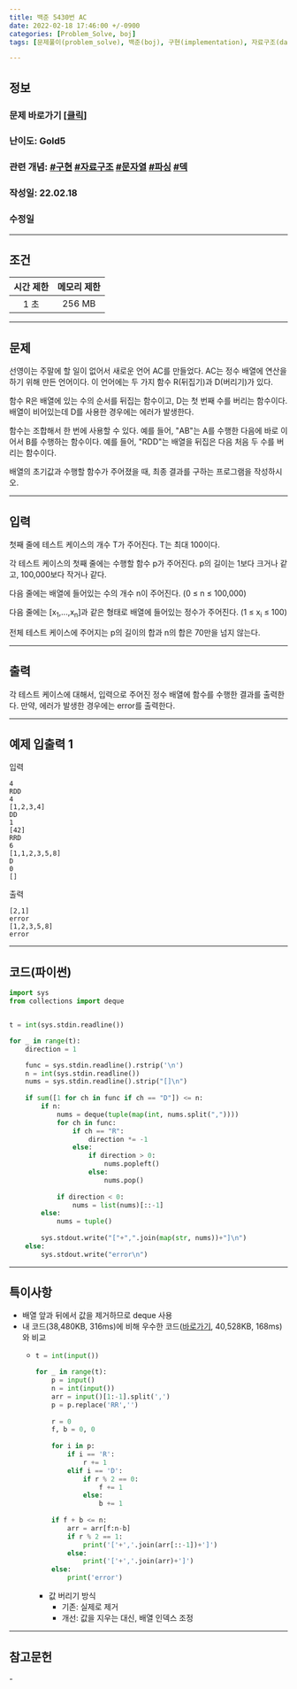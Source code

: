 ```yaml
---
title: 백준 5430번 AC 
date: 2022-02-18 17:46:00 +/-0900
categories: [Problem_Solve, boj]
tags: [문제풀이(problem_solve), 백준(boj), 구현(implementation), 자료구조(data_structure), 문자열(string), 파싱(parsing), 덱(deque)]

---
```

## 정보
### 문제 바로가기 [[클릭](https://www.acmicpc.net/problem/5430)]
### 난이도: Gold5
### 관련 개념: [#구현](https://www.acmicpc.net/problemset?sort=ac_desc&algo=102) [#자료구조](https://www.acmicpc.net/problemset?sort=ac_desc&algo=175) [#문자열](https://www.acmicpc.net/problemset?sort=ac_desc&algo=158) [#파싱](https://www.acmicpc.net/problemset?sort=ac_desc&algo=96) [#덱](https://www.acmicpc.net/problemset?sort=ac_desc&algo=73)
### 작성일: 22.02.18
### 수정일

---
## 조건

시간 제한|메모리 제한
:---:|:---:
1 초 |256 MB

---
## 문제
선영이는 주말에 할 일이 없어서 새로운 언어 AC를 만들었다. AC는 정수 배열에 연산을 하기 위해 만든 언어이다. 이 언어에는 두 가지 함수 R(뒤집기)과 D(버리기)가 있다.

함수 R은 배열에 있는 수의 순서를 뒤집는 함수이고, D는 첫 번째 수를 버리는 함수이다. 배열이 비어있는데 D를 사용한 경우에는 에러가 발생한다.

함수는 조합해서 한 번에 사용할 수 있다. 예를 들어, "AB"는 A를 수행한 다음에 바로 이어서 B를 수행하는 함수이다. 예를 들어, "RDD"는 배열을 뒤집은 다음 처음 두 수를 버리는 함수이다.

배열의 초기값과 수행할 함수가 주어졌을 때, 최종 결과를 구하는 프로그램을 작성하시오.

---
## 입력
첫째 줄에 테스트 케이스의 개수 T가 주어진다. T는 최대 100이다.

각 테스트 케이스의 첫째 줄에는 수행할 함수 p가 주어진다. p의 길이는 1보다 크거나 같고, 100,000보다 작거나 같다.

다음 줄에는 배열에 들어있는 수의 개수 n이 주어진다. (0 ≤ n ≤ 100,000)

다음 줄에는 [x<sub>1</sub>,...,x<sub>n</sub>]과 같은 형태로 배열에 들어있는 정수가 주어진다. (1 ≤ x<sub>i</sub> ≤ 100)

전체 테스트 케이스에 주어지는 p의 길이의 합과 n의 합은 70만을 넘지 않는다.

---
## 출력
각 테스트 케이스에 대해서, 입력으로 주어진 정수 배열에 함수를 수행한 결과를 출력한다. 만약, 에러가 발생한 경우에는 error를 출력한다.

---
## 예제 입출력 1
입력
```
4
RDD
4
[1,2,3,4]
DD
1
[42]
RRD
6
[1,1,2,3,5,8]
D
0
[]
```

출력
```
[2,1]
error
[1,2,3,5,8]
error
```

---
## 코드(파이썬)
```python
import sys
from collections import deque


t = int(sys.stdin.readline())

for _ in range(t):
    direction = 1

    func = sys.stdin.readline().rstrip('\n')
    n = int(sys.stdin.readline())
    nums = sys.stdin.readline().strip("[]\n")
    
    if sum([1 for ch in func if ch == "D"]) <= n:
        if n:
            nums = deque(tuple(map(int, nums.split(","))))
            for ch in func:
                if ch == "R":
                    direction *= -1
                else:
                    if direction > 0:
                        nums.popleft()
                    else:
                        nums.pop()
            
            if direction < 0:
                nums = list(nums)[::-1]
        else:
            nums = tuple()
            
        sys.stdout.write("["+",".join(map(str, nums))+"]\n")
    else:
        sys.stdout.write("error\n")

```

---
## 특이사항
- 배열 앞과 뒤에서 값을 제거하므로 deque 사용
- 내 코드(38,480KB, 316ms)에 비해 우수한 코드([바로가기](https://www.acmicpc.net/source/39239414), 40,528KB, 168ms)와 비교
  - ```python
    t = int(input())

    for _ in range(t):
        p = input()
        n = int(input())
        arr = input()[1:-1].split(',')
        p = p.replace('RR','')
        
        r = 0
        f, b = 0, 0
        
        for i in p:
            if i == 'R':
                r += 1
            elif i == 'D':
                if r % 2 == 0:
                    f += 1
                else:
                    b += 1
        
        if f + b <= n:
            arr = arr[f:n-b]
            if r % 2 == 1:
                print('['+','.join(arr[::-1])+']')
            else:
                print('['+','.join(arr)+']')
        else:
            print('error')
    ```
    - 값 버리기 방식
      - 기존: 실제로 제거
      - 개선: 값을 지우는 대신, 배열 인덱스 조정

---
## 참고문헌
\-

